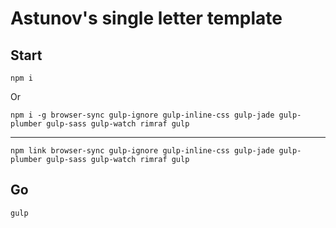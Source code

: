 # Astunov's single letter template
## Start
  ```
  npm i
  ```
Or

```
npm i -g browser-sync gulp-ignore gulp-inline-css gulp-jade gulp-plumber gulp-sass gulp-watch rimraf gulp
```
---
```
npm link browser-sync gulp-ignore gulp-inline-css gulp-jade gulp-plumber gulp-sass gulp-watch rimraf gulp
```

## Go
```
gulp
```
